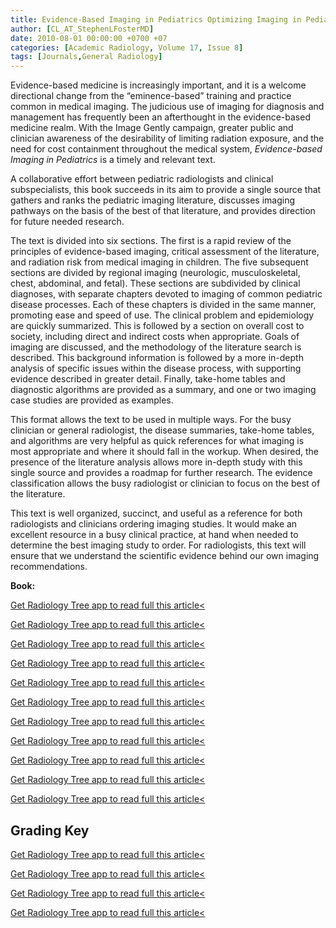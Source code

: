 ```yaml
---
title: Evidence-Based Imaging in Pediatrics Optimizing Imaging in Pediatric Patient Care
author: [CL_AT_StephenLFosterMD]
date: 2010-08-01 00:00:00 +0700 +07
categories: [Academic Radiology, Volume 17, Issue 8]
tags: [Journals,General Radiology]
---
```

Evidence-based medicine is increasingly important, and it is a welcome directional change from the “eminence-based” training and practice common in medical imaging. The judicious use of imaging for diagnosis and management has frequently been an afterthought in the evidence-based medicine realm. With the Image Gently campaign, greater public and clinician awareness of the desirability of limiting radiation exposure, and the need for cost containment throughout the medical system, _Evidence-based Imaging in Pediatrics_ is a timely and relevant text.

A collaborative effort between pediatric radiologists and clinical subspecialists, this book succeeds in its aim to provide a single source that gathers and ranks the pediatric imaging literature, discusses imaging pathways on the basis of the best of that literature, and provides direction for future needed research.

The text is divided into six sections. The first is a rapid review of the principles of evidence-based imaging, critical assessment of the literature, and radiation risk from medical imaging in children. The five subsequent sections are divided by regional imaging (neurologic, musculoskeletal, chest, abdominal, and fetal). These sections are subdivided by clinical diagnoses, with separate chapters devoted to imaging of common pediatric disease processes. Each of these chapters is divided in the same manner, promoting ease and speed of use. The clinical problem and epidemiology are quickly summarized. This is followed by a section on overall cost to society, including direct and indirect costs when appropriate. Goals of imaging are discussed, and the methodology of the literature search is described. This background information is followed by a more in-depth analysis of specific issues within the disease process, with supporting evidence described in greater detail. Finally, take-home tables and diagnostic algorithms are provided as a summary, and one or two imaging case studies are provided as examples.

This format allows the text to be used in multiple ways. For the busy clinician or general radiologist, the disease summaries, take-home tables, and algorithms are very helpful as quick references for what imaging is most appropriate and where it should fall in the workup. When desired, the presence of the literature analysis allows more in-depth study with this single source and provides a roadmap for further research. The evidence classification allows the busy radiologist or clinician to focus on the best of the literature.

This text is well organized, succinct, and useful as a reference for both radiologists and clinicians ordering imaging studies. It would make an excellent resource in a busy clinical practice, at hand when needed to determine the best imaging study to order. For radiologists, this text will ensure that we understand the scientific evidence behind our own imaging recommendations.

**Book:**

[Get Radiology Tree app to read full this article<](https://clinicalpub.com/app)

[Get Radiology Tree app to read full this article<](https://clinicalpub.com/app)

[Get Radiology Tree app to read full this article<](https://clinicalpub.com/app)

[Get Radiology Tree app to read full this article<](https://clinicalpub.com/app)

[Get Radiology Tree app to read full this article<](https://clinicalpub.com/app)

[Get Radiology Tree app to read full this article<](https://clinicalpub.com/app)

[Get Radiology Tree app to read full this article<](https://clinicalpub.com/app)

[Get Radiology Tree app to read full this article<](https://clinicalpub.com/app)

[Get Radiology Tree app to read full this article<](https://clinicalpub.com/app)

[Get Radiology Tree app to read full this article<](https://clinicalpub.com/app)

[Get Radiology Tree app to read full this article<](https://clinicalpub.com/app)

## Grading Key

[Get Radiology Tree app to read full this article<](https://clinicalpub.com/app)

[Get Radiology Tree app to read full this article<](https://clinicalpub.com/app)

[Get Radiology Tree app to read full this article<](https://clinicalpub.com/app)

[Get Radiology Tree app to read full this article<](https://clinicalpub.com/app)